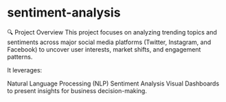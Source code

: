 # sentiment-analysis
🔍 Project Overview
This project focuses on analyzing trending topics and sentiments across major social media platforms (Twitter, Instagram, and Facebook) to uncover user interests, market shifts, and engagement patterns.

It leverages:

Natural Language Processing (NLP)
Sentiment Analysis
Visual Dashboards to present insights for business decision-making.
